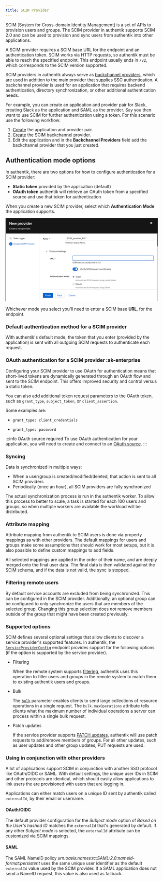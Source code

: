 ```yaml
---
title: SCIM Provider
---
```


SCIM (System for Cross-domain Identity Management) is a set of APIs to provision users and groups. The SCIM provider in authentik supports SCIM 2.0 and can be used to provision and sync users from authentik into other applications.

A SCIM provider requires a SCIM base URL for the endpoint and an authentication token. SCIM works via HTTP requests, so authentik must be able to reach the specified endpoint. This endpoint usually ends in `/v2`, which corresponds to the SCIM version supported.

SCIM providers in authentik always serve as [backchannel providers](../../applications/manage_apps.mdx#backchannel-providers), which are used in addition to the main provider that supplies SSO authentication. A backchannel provider is used for an application that requires backend authentication, directory synchronization, or other additional authentication needs.

For example, you can create an application and provider pair for Slack, creating Slack as the application and SAML as the provider. Say you then want to use SCIM for further authentication using a token. For this scenario use the following workflow:

1. [Create](../../applications/manage_apps.mdx#create-an-application-and-provider-pair) the application and provider pair.
2. [Create](../../applications/manage_apps.mdx#backchannel-providers) the SCIM backchannel provider.
3. Edit the application and in the **Backchannel Providers** field add the backchannel provider that you just created.

## Authentication mode options

In authentik, there are two options for how to configure authentication for a SCIM provider:

- **Static token** provided by the application (default)
- **OAuth token** authentik will retrieve an OAuth token from a specified source and use that token for authentication

When you create a new SCIM provider, select which **Authentication Mode** the application supports.

![Creating a SCIM provider](./scim_oauth.png)

Whichever mode you select you'll need to enter a SCIM base **URL**, for the endpoint.

### Default authentication method for a SCIM provider

With authentik's default mode, the token that you enter (provided by the application) is sent with all outgoing SCIM requests to authenticate each request.

### OAuth authentication for a SCIM provider :ak-enterprise

Configuring your SCIM provider to use OAuth for authentication means that short-lived tokens are dynamically generated through an OAuth flow and sent to the SCIM endpoint. This offers improved security and control versus a static token.

You can also add additional token request parameters to the OAuth token, such as `grant_type`, `subject_token`, or `client_assertion`.

Some examples are:

- `grant_type: client_credentials`

- `grant_type: password`

:::info OAuth source required
To use OAuth authentication for your application, you will need to create and connect to an [OAuth source](../../../users-sources/sources/protocols/oauth/).
:::

### Syncing

Data is synchronized in multiple ways:

- When a user/group is created/modified/deleted, that action is sent to all SCIM providers
- Periodically (once an hour), all SCIM providers are fully synchronized

The actual synchronization process is run in the authentik worker. To allow this process to better to scale, a task is started for each 100 users and groups, so when multiple workers are available the workload will be distributed.

### Attribute mapping

Attribute mapping from authentik to SCIM users is done via property mappings as with other providers. The default mappings for users and groups make some assumptions that should work for most setups, but it is also possible to define custom mappings to add fields.

All selected mappings are applied in the order of their name, and are deeply merged onto the final user data. The final data is then validated against the SCIM schema, and if the data is not valid, the sync is stopped.

### Filtering remote users

By default service accounts are excluded from being synchronized. This can be configured in the SCIM provider. Additionally, an optional group can be configured to only synchronize the users that are members of the selected group. Changing this group selection does _not_ remove members outside of the group that might have been created previously.

### Supported options

SCIM defines several optional settings that allow clients to discover a service provider's supported features. In authentik, the [`ServiceProviderConfig`](https://datatracker.ietf.org/doc/html/rfc7644#section-4) endpoint provides support for the following options (if the option is supported by the service provider).

- Filtering

    When the remote system supports [filtering](https://datatracker.ietf.org/doc/html/rfc7644#section-3.4.2.2), authentik uses this operation to filter users and groups in the remote system to match them to existing authentik users and groups.  

- Bulk

    The [`bulk`](https://datatracker.ietf.org/doc/html/rfc7644#section-3.7) parameter enables clients to send large collections of resource operations in a single request. The `bulk.maxOperations` attribute tells clients what the maximum number of individual operations a server can process within a single bulk request.

- Patch updates

    If the service provider supports [PATCH updates](https://datatracker.ietf.org/doc/html/rfc7644#section-3.5.2), authentik will use patch requests to add/remove members of groups. For all other updates, such as user updates and other group updates, PUT requests are used.

### Using in conjunction with other providers

A lot of applications support SCIM in conjunction with another SSO protocol like OAuth/OIDC or SAML. With default settings, the unique user IDs in SCIM and other protocols are identical, which should easily allow applications to link users the are provisioned with users that are logging in.

Applications can either match users on a unique ID sent by authentik called `externalId`, by their email or username.

#### OAuth/OIDC

The default provider configuration for the _Subject mode_ option of _Based on the User's hashed ID_ matches the `externalId` that's generated by default. If any other _Subject mode_ is selected, the `externalId` attribute can be customized via SCIM mappings.

#### SAML

The SAML NameID policy _urn:oasis:names:tc:SAML:2.0:nameid-format:persistent_ uses the same unique user identifier as the default `externalId` value used by the SCIM provider. If a SAML application does not send a NameID request, this value is also used as fallback.
